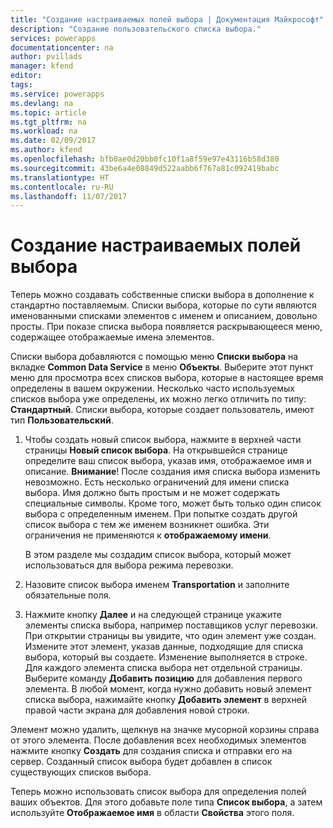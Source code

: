 ```yaml
---
title: "Создание настраиваемых полей выбора | Документация Майкрософт"
description: "Создание пользовательского списка выбора."
services: powerapps
documentationcenter: na
author: pvillads
manager: kfend
editor: 
tags: 
ms.service: powerapps
ms.devlang: na
ms.topic: article
ms.tgt_pltfrm: na
ms.workload: na
ms.date: 02/09/2017
ms.author: kfend
ms.openlocfilehash: bfb0ae0d20bb0fc10f1a8f59e97e43116b58d380
ms.sourcegitcommit: 43be6a4e08849d522aabb6f767a81c092419babc
ms.translationtype: HT
ms.contentlocale: ru-RU
ms.lasthandoff: 11/07/2017
---
```

# <a name="create-custom-picklists"></a>Создание настраиваемых полей выбора
Теперь можно создавать собственные списки выбора в дополнение к стандартно поставляемым. Списки выбора, которые по сути являются именованными списками элементов с именем и описанием, довольно просты. При показе списка выбора появляется раскрывающееся меню, содержащее отображаемые имена элементов. 

Списки выбора добавляются с помощью меню **Списки выбора** на вкладке **Common Data Service** в меню **Объекты**. Выберите этот пункт меню для просмотра всех списков выбора, которые в настоящее время определены в вашем окружении. Несколько часто используемых списков выбора уже определены, их можно легко отличить по типу: **Стандартный**. Списки выбора, которые создает пользователь, имеют тип **Пользовательский**.

1. Чтобы создать новый список выбора, нажмите в верхней части страницы **Новый список выбора**. На открывшейся странице определите ваш список выбора, указав имя, отображаемое имя и описание.
   **Внимание**! После создания имя списка выбора изменить невозможно. Есть несколько ограничений для имени списка выбора. Имя должно быть простым и не может содержать специальные символы. Кроме того, может быть только один список выбора с определенным именем. При попытке создать другой список выбора с тем же именем возникнет ошибка. Эти ограничения не применяются к **отображаемому имени**.
   
    В этом разделе мы создадим список выбора, который может использоваться для выбора режима перевозки.
2. Назовите список выбора именем **Transportation** и заполните обязательные поля.
3. Нажмите кнопку **Далее** и на следующей странице укажите элементы списка выбора, например поставщиков услуг перевозки. При открытии страницы вы увидите, что один элемент уже создан. Измените этот элемент, указав данные, подходящие для списка выбора, который вы создаете. Изменение выполняется в строке. Для каждого элемента списка выбора нет отдельной страницы. Выберите команду **Добавить позицию** для добавления первого элемента. В любой момент, когда нужно добавить новый элемент списка выбора, нажимайте кнопку **Добавить элемент** в верхней правой части экрана для добавления новой строки. 

Элемент можно удалить, щелкнув на значке мусорной корзины справа от этого элемента. После добавления всех необходимых элементов нажмите кнопку **Создать** для создания списка и отправки его на сервер. Созданный список выбора будет добавлен в список существующих списков выбора.

Теперь можно использовать список выбора для определения полей ваших объектов. Для этого добавьте поле типа **Список выбора**, а затем используйте **Отображаемое имя** в области **Свойства** этого поля. 

